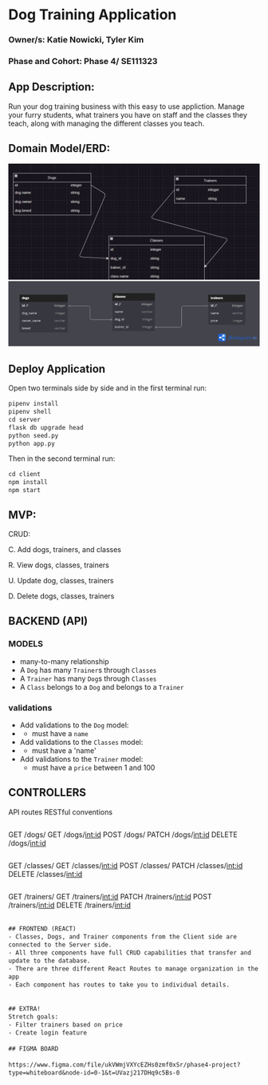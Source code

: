 # Dog Training Application

### Owner/s: Katie Nowicki, Tyler Kim

### Phase and Cohort:  Phase 4/ SE111323


## App Description:
Run your dog training business with this easy to use appliction. Manage your furry students, what trainers you have on staff and the classes they teach, along with managing the different classes you teach.

## Domain Model/ERD: 
<!-- ![domainmodel](https://i.imgur.com/f5isEXU.png) -->
![domainmodel](image-1.png)
![ERD](image.png)

## Deploy Application


Open two terminals side by side and in the first terminal run:
```
pipenv install 
pipenv shell
cd server
flask db upgrade head 
python seed.py 
python app.py
```
Then in the second terminal run:
```
cd client 
npm install 
npm start 

```

## MVP:
CRUD:

C. Add dogs, trainers, and classes

R. View dogs, classes, trainers

U. Update dog, classes, trainers

D. Delete dogs, classes, trainers


## BACKEND (API)
### MODELS
* many-to-many relationship
* A `Dog` has many `Trainer`s through `Classes`
* A `Trainer` has many `Dog`s through `Classes`
* A `Class` belongs to a `Dog` and belongs to a `Trainer`


### validations 
* Add validations to the `Dog` model:
* - must have a `name`
* Add validations to the `Classes` model:
* - must have a 'name' 
* Add validations to the `Trainer` model:
  - must have a `price` between 1 and 100



## CONTROLLERS
​​API routes 
RESTful conventions 

```
```
GET /dogs/
GET /dogs/<int:id>
POST /dogs/
PATCH /dogs/<int:id>
DELETE /dogs/<int:id>
```
```
GET /classes/
GET /classes/<int:id>
POST /classes/
PATCH /classes/<int:id>
DELETE /classes/<int:id>

```
```
GET /trainers/
GET /trainers/<int:id>
PATCH /trainers/<int:id>
POST /trainers/<int:id>
DELETE /trainers/<int:id>
```

## FRONTEND (REACT)
- Classes, Dogs, and Trainer components from the Client side are connected to the Server side. 
- All three components have full CRUD capabilities that transfer and update to the database. 
- There are three different React Routes to manage organization in the app 
- Each component has routes to take you to individual details.


## EXTRA!
Stretch goals:
- Filter trainers based on price
- Create login feature

## FIGMA BOARD

https://www.figma.com/file/ukVWmjVXYcEZHs0zmf0xSr/phase4-project?type=whiteboard&node-id=0-1&t=UVazj217DHq9c5Bs-0

